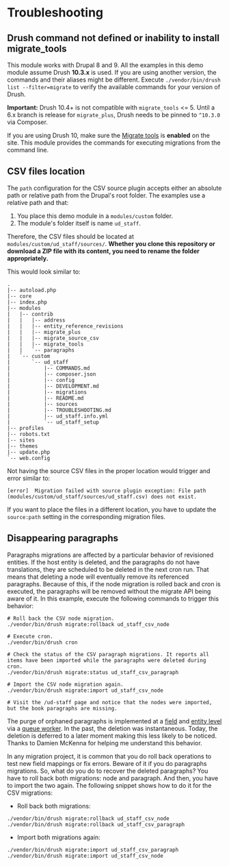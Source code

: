 # Troubleshooting

## Drush command not defined or inability to install migrate_tools

This module works with Drupal 8 and 9. All the examples in this demo module assume Drush **10.3.x** is used. If you are using another version, the commands and their aliases might be different. Execute `./vendor/bin/drush list --filter=migrate` to verify the available commands for your version of Drush.

**Important:** Drush 10.4+ is not compatible with `migrate_tools` <= 5. Until a 6.x branch is release for `migrate_plus`, Drush needs to be pinned to `^10.3.0` via Composer.

If you are using Drush 10, make sure the [Migrate tools](https://www.drupal.org/project/migrate_tools) is **enabled** on the site. This module provides the commands for executing migrations from the command line.

## CSV files location

The `path` configuration for the CSV source plugin accepts either an absolute path or relative path from the Drupal's root folder. The examples use a relative path and that:

1. You place this demo module in a `modules/custom` folder.
1. The module's folder itself is name `ud_staff`.

Therefore, the CSV files should be located at `modules/custom/ud_staff/sources/`. **Whether you clone this repository or download a ZIP file with its content, you need to rename the folder appropriately.**

This would look similar to:

```
.
|-- autoload.php
|-- core
|-- index.php
|-- modules
|   |-- contrib
|   |   |-- address
|   |   |-- entity_reference_revisions
|   |   |-- migrate_plus
|   |   |-- migrate_source_csv
|   |   |-- migrate_tools
|   |   `-- paragraphs
|   `-- custom
|       `-- ud_staff
|           |-- COMMANDS.md
|           |-- composer.json
|           |-- config
|           |-- DEVELOPMENT.md
|           |-- migrations
|           |-- README.md
|           |-- sources
|           |-- TROUBLESHOOTING.md
|           |-- ud_staff.info.yml
|           `-- ud_staff_setup
|-- profiles
|-- robots.txt
|-- sites
|-- themes
|-- update.php
`-- web.config
```

Not having the source CSV files in the proper location would trigger and error similar to:

```
[error]  Migration failed with source plugin exception: File path (modules/custom/ud_staff/sources/ud_staff.csv) does not exist.
```

If you want to place the files in a different location, you have to update the `source:path` setting in the corresponding migration files.

## Disappearing paragraphs

Paragraphs migrations are affected by a particular behavior of revisioned entities. If the host entity is deleted, and the paragraphs do not have translations, they are scheduled to be deleted in the next cron run. That means that deleting a node will eventually remove its referenced paragraphs. Because of this, if the node migration is rolled back and cron is executed, the paragraphs will be removed without the migrate API being aware of it. In this example, execute the following commands to trigger this behavior:

```
# Roll back the CSV node migration.
./vendor/bin/drush migrate:rollback ud_staff_csv_node

# Execute cron.
./vendor/bin/drush cron

# Check the status of the CSV paragraph migrations. It reports all items have been imported while the paragraphs were deleted during cron.
./vendor/bin/drush migrate:status ud_staff_csv_paragraph

# Import the CSV node migration again.
./vendor/bin/drush migrate:import ud_staff_csv_node

# Visit the /ud-staff page and notice that the nodes were imported, but the book paragraphs are missing.
```

The purge of orphaned paragraphs is implemented at a [field](https://git.drupalcode.org/project/entity_reference_revisions/-/blob/8.x-1.8/src/Plugin/Field/FieldType/EntityReferenceRevisionsItem.php#L407) and [entity level](https://git.drupalcode.org/project/entity_reference_revisions/-/blob/8.x-1.8/entity_reference_revisions.module#L310) via a [queue worker](https://git.drupalcode.org/project/entity_reference_revisions/-/blob/8.x-1.8/src/Plugin/QueueWorker/OrphanPurger.php). In the past, the deletion was instantaneous. Today, the deletion is deferred to a later moment making this less likely to be noticed. Thanks to Damien McKenna for helping me understand this behavior.

In any migration project, it is common that you do roll back operations to test new field mappings or fix errors. Beware of it if you do paragraphs migrations. So, what do you do to recover the deleted paragraphs? You have to roll back both migrations: node and paragraph. And then, you have to import the two again. The following snippet shows how to do it for the CSV migrations:

* Roll back both migrations:
```
./vendor/bin/drush migrate:rollback ud_staff_csv_node
./vendor/bin/drush migrate:rollback ud_staff_csv_paragraph
```

* Import both migrations again:
```
./vendor/bin/drush migrate:import ud_staff_csv_paragraph
./vendor/bin/drush migrate:import ud_staff_csv_node
```
